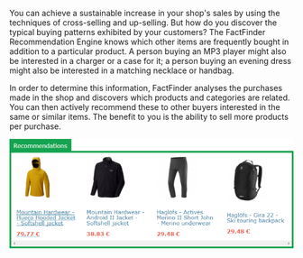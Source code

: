 You can achieve a sustainable increase in your shop's sales by using the techniques of cross-selling and up-selling. But how do you discover the typical buying patterns exhibited by your customers? The FactFinder Recommendation Engine knows which other items are frequently bought in addition to a particular product. A person buying an MP3 player might also be interested in a charger or a case for it; a person buying an evening dress might also be interested in a matching necklace or handbag.

In order to determine this information, FactFinder analyses the purchases made in the shop and discovers which products and categories are related. You can then actively recommend these to other buyers interested in the same or similar items. The benefit to you is the ability to sell more products per purchase.

![recommendation.png](/images/elements/examples/recommendation.png)